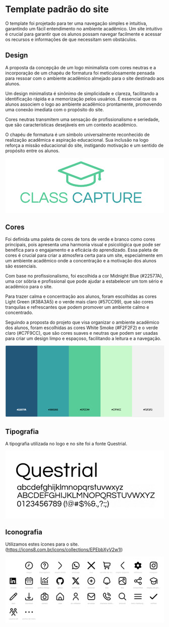 # Template padrão do site

O template foi projetado para ter uma navegação simples e intuitiva, garantindo um fácil entendimento no ambiente acadêmico. Um site intuitivo é crucial para garantir que os alunos possam navegar facilmente e acessar os recursos e informações de que necessitam sem obstáculos. 

## Design

A proposta da concepção de um logo minimalista com cores neutras e a incorporação de um chapéu de formatura foi meticulosamente pensada para ressoar com o ambiente acadêmico almejado para o site destinado aos alunos. 

Um design minimalista é sinônimo de simplicidade e clareza, facilitando a identificação rápida e a memorização pelos usuários. É essencial que os alunos associem o logo ao ambiente acadêmico prontamente, promovendo uma conexão imediata com o propósito do site.

Cores neutras transmitem uma sensação de profissionalismo e seriedade, que são características desejáveis em um contexto acadêmico.

O chapéu de formatura é um símbolo universalmente reconhecido de realização acadêmica e aspiração educacional. Sua inclusão na logo reforça a missão educacional do site, instigando motivação e um sentido de propósito entre os alunos.

![Design](./img/classcapturelogo.png)

## Cores

Foi definida uma paleta de cores de tons de verde e branco como cores principais, pois apresenta uma harmonia visual e psicológica que pode ser benéfica para o engajamento e a eficácia do aprendizado. Essa paleta de cores é crucial para criar a atmosfera certa para um site, especialmente em um ambiente acadêmico onde a concentração e a motivação dos alunos são essenciais.

Com base no profissionalismo, foi escolhida a cor Midnight Blue (#22577A), uma cor sóbria e profissional que pode ajudar a estabelecer um tom sério e acadêmico para o site. 

Para trazer calma e concentração aos alunos, foram escolhidas as cores Light Green (#38A3A5) e o verde mais claro (#57CC99), que são cores tranquilas e refrescantes que podem promover um ambiente calmo e concentrado. 

Seguindo a proposta do projeto que visa organizar o ambiente acadêmico dos alunos, foram escolhidas as cores White Smoke (#F2F2F2) e o verde claro (#C7F9CC), que são cores suaves e neutras que podem ser usadas para criar um design limpo e espaçoso, facilitando a leitura e a navegação.

![Cores](./img/paletacoresClassCapture.png)

## Tipografia

A tipografia utilizada no logo e no site foi a fonte Questrial.

![Tipografia](./img/tipografiaquestrial.png)

## Iconografia

Utilizamos estes ícones para o site.
(https://icons8.com.br/icons/collections/EPEbbXyV2w1l)

![Iconografia](./img/IconsClassCapture.png)
